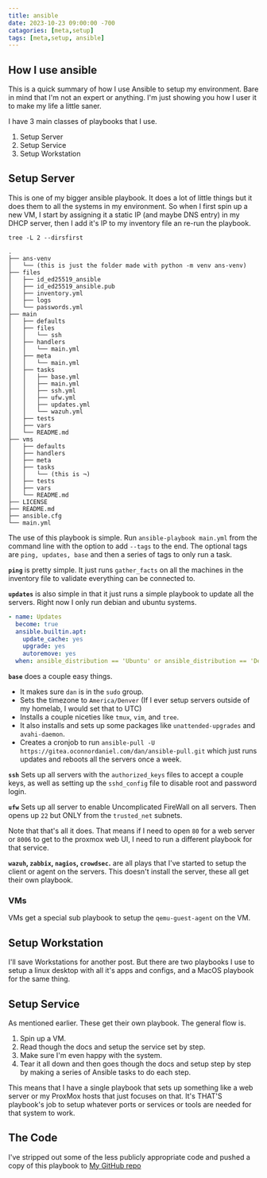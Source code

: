 ```yaml
---
title: ansible
date: 2023-10-23 09:00:00 -700
catagories: [meta,setup]
tags: [meta,setup, ansible]
---
```


## How I use ansible

This is a quick summary of how I use Ansible to setup my environment. Bare in mind that I'm not an expert or anything. I'm just showing you how I user it to make my life a little saner.

I have 3 main classes of playbooks that I use.

1. Setup Server
2. Setup Service
3. Setup Workstation

## Setup Server

This is one of my bigger ansible playbook. It does a lot of little things but it does them to all the systems in my environment. So when I first spin up a new VM, I start by assigning it a static IP (and maybe DNS entry) in my DHCP server, then I add it's IP to my inventory file an re-run the playbook.

``` text
tree -L 2 --dirsfirst

.
├── ans-venv
│   └── (this is just the folder made with python -m venv ans-venv)
├── files
│   ├── id_ed25519_ansible
│   ├── id_ed25519_ansible.pub
│   ├── inventory.yml
│   ├── logs
│   └── passwords.yml
├── main
│   ├── defaults
│   ├── files
│   │   └── ssh
│   ├── handlers
│   │   └── main.yml
│   ├── meta
│   │   └── main.yml
│   ├── tasks
│   │   ├── base.yml
│   │   ├── main.yml
│   │   ├── ssh.yml
│   │   ├── ufw.yml
│   │   ├── updates.yml
│   │   └── wazuh.yml
│   ├── tests
│   ├── vars
│   └── README.md
├── vms
│   ├── defaults
│   ├── handlers
│   ├── meta
│   ├── tasks
│   │   └── (this is ¬)
│   ├── tests
│   ├── vars
│   └── README.md
├── LICENSE
├── README.md
├── ansible.cfg
└── main.yml
```

The use of this playbook is simple. Run `ansible-playbook main.yml` from the command line with the option to add `--tags` to the end. The optional tags are `ping, updates, base` and then a series of tags to only run a task.

**`ping`** is pretty simple. It just runs `gather_facts` on all the machines in the inventory file to validate everything can be connected to.

**`updates`** is also simple in that it just runs a simple playbook to update all the servers. Right now I only run debian and ubuntu systems.

``` yaml
- name: Updates
  become: true
  ansible.builtin.apt:
    update_cache: yes
    upgrade: yes
    autoremove: yes
  when: ansible_distribution == 'Ubuntu' or ansible_distribution == 'Debian' 
```

**`base`** does a couple easy things.

- It makes sure `dan` is in the `sudo` group.
- Sets the timezone to `America/Denver` (If I ever setup servers outside of my homelab, I would set that to UTC)
- Installs a couple niceties like `tmux`, `vim`, and `tree`.
- It also installs and sets up some packages like `unattended-upgrades` and `avahi-daemon`.
- Creates a cronjob to run `ansible-pull -U https://gitea.oconnordaniel.com/dan/ansible-pull.git` which just runs updates and reboots all the servers once a week.

**`ssh`** Sets up all servers with the `authorized_keys` files to accept a couple keys, as well as setting up the `sshd_config` file to disable root and password login.

**`ufw`** Sets up all server to enable Uncomplicated FireWall on all servers. Then opens up `22` but ONLY from the `trusted_net` subnets.

Note that that's all it does. That means if I need to open `80` for a web server or `8006` to get to the proxmox web UI, I need to run a different playbook for that service.

**`wazuh`, `zabbix`, `nagios`, `crowdsec`.** are all plays that I've started to setup the client or agent on the servers. This doesn't install the server, these all get their own playbook.

### VMs

VMs get a special sub playbook to setup the `qemu-guest-agent` on the VM.

## Setup Workstation

I'll save Workstations for another post. But there are two playbooks I use to setup a linux desktop with all it's apps and configs, and a MacOS playbook for the same thing.

## Setup Service

As mentioned earlier. These get their own playbook. The general flow is.

1. Spin up a VM.
2. Read though the docs and setup the service set by step.
3. Make sure I'm even happy with the system.
4. Tear it all down and then goes though the docs and setup step by step by making a series of Ansible tasks to do each step.

This means that I have a single playbook that sets up something like a web server or my ProxMox hosts that just focuses on that. It's THAT'S playbook's job to setup whatever ports or services or tools are needed for that system to work.

## The Code

I've stripped out some of the less publicly appropriate code and pushed a copy of this playbook to [My GitHub repo](https://github.com/oconnordaniel/Ansible-Pub)
